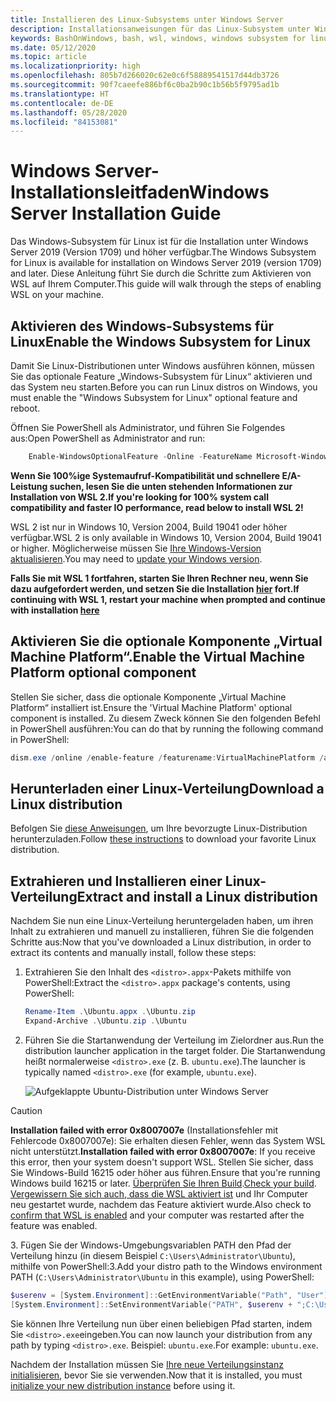```yaml
---
title: Installieren des Linux-Subsystems unter Windows Server
description: Installationsanweisungen für das Linux-Subsystem unter Windows Server.
keywords: BashOnWindows, bash, wsl, windows, windows subsystem for linux, windowssubsystem, ubuntu, windows server
ms.date: 05/12/2020
ms.topic: article
ms.localizationpriority: high
ms.openlocfilehash: 805b7d266020c62e0c6f58889541517d44db3726
ms.sourcegitcommit: 90f7caeefe886bf6c0ba2b90c1b56b5f9795ad1b
ms.translationtype: HT
ms.contentlocale: de-DE
ms.lasthandoff: 05/28/2020
ms.locfileid: "84153081"
---
```

# <a name="windows-server-installation-guide"></a><span data-ttu-id="d0cf9-104">Windows Server-Installationsleitfaden</span><span class="sxs-lookup"><span data-stu-id="d0cf9-104">Windows Server Installation Guide</span></span>

<span data-ttu-id="d0cf9-105">Das Windows-Subsystem für Linux ist für die Installation unter Windows Server 2019 (Version 1709) und höher verfügbar.</span><span class="sxs-lookup"><span data-stu-id="d0cf9-105">The Windows Subsystem for Linux is available for installation on Windows Server 2019 (version 1709) and later.</span></span> <span data-ttu-id="d0cf9-106">Diese Anleitung führt Sie durch die Schritte zum Aktivieren von WSL auf Ihrem Computer.</span><span class="sxs-lookup"><span data-stu-id="d0cf9-106">This guide will walk through the steps of enabling WSL on your machine.</span></span>

## <a name="enable-the-windows-subsystem-for-linux"></a><span data-ttu-id="d0cf9-107">Aktivieren des Windows-Subsystems für Linux</span><span class="sxs-lookup"><span data-stu-id="d0cf9-107">Enable the Windows Subsystem for Linux</span></span>

<span data-ttu-id="d0cf9-108">Damit Sie Linux-Distributionen unter Windows ausführen können, müssen Sie das optionale Feature „Windows-Subsystem für Linux“ aktivieren und das System neu starten.</span><span class="sxs-lookup"><span data-stu-id="d0cf9-108">Before you can run Linux distros on Windows, you must enable the "Windows Subsystem for Linux" optional feature and reboot.</span></span>

<span data-ttu-id="d0cf9-109">Öffnen Sie PowerShell als Administrator, und führen Sie Folgendes aus:</span><span class="sxs-lookup"><span data-stu-id="d0cf9-109">Open PowerShell as Administrator and run:</span></span>

```powershell
    Enable-WindowsOptionalFeature -Online -FeatureName Microsoft-Windows-Subsystem-Linux

```

<span data-ttu-id="d0cf9-110">**Wenn Sie 100%ige Systemaufruf-Kompatibilität und schnellere E/A-Leistung suchen, lesen Sie die unten stehenden Informationen zur Installation von WSL 2.**</span><span class="sxs-lookup"><span data-stu-id="d0cf9-110">**If you're looking for 100% system call compatibility and faster IO performance, read below to install WSL 2!**</span></span>

<span data-ttu-id="d0cf9-111">WSL 2 ist nur in Windows 10, Version 2004, Build 19041 oder höher verfügbar.</span><span class="sxs-lookup"><span data-stu-id="d0cf9-111">WSL 2 is only available in Windows 10, Version 2004, Build 19041 or higher.</span></span> <span data-ttu-id="d0cf9-112">Möglicherweise müssen Sie [Ihre Windows-Version aktualisieren](ms-settings:windowsupdate).</span><span class="sxs-lookup"><span data-stu-id="d0cf9-112">You may need to [update your Windows version](ms-settings:windowsupdate).</span></span>

<span data-ttu-id="d0cf9-113">**Falls Sie mit WSL 1 fortfahren, starten Sie Ihren Rechner neu, wenn Sie dazu aufgefordert werden, und setzen Sie die Installation [hier](./install-on-server.md#download-a-linux-distribution) fort.**</span><span class="sxs-lookup"><span data-stu-id="d0cf9-113">**If continuing with WSL 1, restart your machine when prompted and continue with installation [here](./install-on-server.md#download-a-linux-distribution)**</span></span>

## <a name="enable-the-virtual-machine-platform-optional-component"></a><span data-ttu-id="d0cf9-114">Aktivieren Sie die optionale Komponente „Virtual Machine Platform“.</span><span class="sxs-lookup"><span data-stu-id="d0cf9-114">Enable the Virtual Machine Platform optional component</span></span>

<span data-ttu-id="d0cf9-115">Stellen Sie sicher, dass die optionale Komponente „Virtual Machine Platform“ installiert ist.</span><span class="sxs-lookup"><span data-stu-id="d0cf9-115">Ensure the 'Virtual Machine Platform' optional component is installed.</span></span> <span data-ttu-id="d0cf9-116">Zu diesem Zweck können Sie den folgenden Befehl in PowerShell ausführen:</span><span class="sxs-lookup"><span data-stu-id="d0cf9-116">You can do that by running the following command in PowerShell:</span></span>

```powershell
dism.exe /online /enable-feature /featurename:VirtualMachinePlatform /all /norestart
```

## <a name="download-a-linux-distribution"></a><span data-ttu-id="d0cf9-117">Herunterladen einer Linux-Verteilung</span><span class="sxs-lookup"><span data-stu-id="d0cf9-117">Download a Linux distribution</span></span>

<span data-ttu-id="d0cf9-118">Befolgen Sie [diese Anweisungen](install-manual.md), um Ihre bevorzugte Linux-Distribution herunterzuladen.</span><span class="sxs-lookup"><span data-stu-id="d0cf9-118">Follow [these instructions](install-manual.md) to download your favorite Linux distribution.</span></span>

## <a name="extract-and-install-a-linux-distribution"></a><span data-ttu-id="d0cf9-119">Extrahieren und Installieren einer Linux-Verteilung</span><span class="sxs-lookup"><span data-stu-id="d0cf9-119">Extract and install a Linux distribution</span></span>

<span data-ttu-id="d0cf9-120">Nachdem Sie nun eine Linux-Verteilung heruntergeladen haben, um ihren Inhalt zu extrahieren und manuell zu installieren, führen Sie die folgenden Schritte aus:</span><span class="sxs-lookup"><span data-stu-id="d0cf9-120">Now that you've downloaded a Linux distribution, in order to extract its contents and manually install, follow these steps:</span></span>

1. <span data-ttu-id="d0cf9-121">Extrahieren Sie den Inhalt des `<distro>.appx`-Pakets mithilfe von PowerShell:</span><span class="sxs-lookup"><span data-stu-id="d0cf9-121">Extract the `<distro>.appx` package's contents, using PowerShell:</span></span>

    ```powershell
    Rename-Item .\Ubuntu.appx .\Ubuntu.zip
    Expand-Archive .\Ubuntu.zip .\Ubuntu
    ```

2. <span data-ttu-id="d0cf9-122">Führen Sie die Startanwendung der Verteilung im Zielordner aus.</span><span class="sxs-lookup"><span data-stu-id="d0cf9-122">Run the distribution launcher application in the target folder.</span></span> <span data-ttu-id="d0cf9-123">Die Startanwendung heißt normalerweise `<distro>.exe` (z. B. `ubuntu.exe`).</span><span class="sxs-lookup"><span data-stu-id="d0cf9-123">The launcher is typically named `<distro>.exe` (for example, `ubuntu.exe`).</span></span>

    ![Aufgeklappte Ubuntu-Distribution unter Windows Server](media/server-appx-expand.png)

> [!CAUTION]
> <span data-ttu-id="d0cf9-125">**Installation failed with error 0x8007007e** (Installationsfehler mit Fehlercode 0x8007007e): Sie erhalten diesen Fehler, wenn das System WSL nicht unterstützt.</span><span class="sxs-lookup"><span data-stu-id="d0cf9-125">**Installation failed with error 0x8007007e**: If you receive this error, then your system doesn't support WSL.</span></span> <span data-ttu-id="d0cf9-126">Stellen Sie sicher, dass Sie Windows-Build 16215 oder höher aus führen.</span><span class="sxs-lookup"><span data-stu-id="d0cf9-126">Ensure that you're running Windows build 16215 or later.</span></span> <span data-ttu-id="d0cf9-127">[Überprüfen Sie Ihren Build](troubleshooting.md#check-your-build-number).</span><span class="sxs-lookup"><span data-stu-id="d0cf9-127">[Check your build](troubleshooting.md#check-your-build-number).</span></span> <span data-ttu-id="d0cf9-128">[Vergewissern Sie sich auch, dass die WSL aktiviert ist](troubleshooting.md#confirm-wsl-is-enabled) und Ihr Computer neu gestartet wurde, nachdem das Feature aktiviert wurde.</span><span class="sxs-lookup"><span data-stu-id="d0cf9-128">Also check to [confirm that WSL is enabled](troubleshooting.md#confirm-wsl-is-enabled) and your computer was restarted after the feature was enabled.</span></span>  

<span data-ttu-id="d0cf9-129">3. Fügen Sie der Windows-Umgebungsvariablen PATH den Pfad der Verteilung hinzu (in diesem Beispiel `C:\Users\Administrator\Ubuntu`), mithilfe von PowerShell:</span><span class="sxs-lookup"><span data-stu-id="d0cf9-129">3.Add your distro path to the Windows environment PATH (`C:\Users\Administrator\Ubuntu` in this example), using PowerShell:</span></span>

```powershell
$userenv = [System.Environment]::GetEnvironmentVariable("Path", "User")
[System.Environment]::SetEnvironmentVariable("PATH", $userenv + ";C:\Users\Administrator\Ubuntu", "User")
```

<span data-ttu-id="d0cf9-130">Sie können Ihre Verteilung nun über einen beliebigen Pfad starten, indem Sie `<distro>.exe`eingeben.</span><span class="sxs-lookup"><span data-stu-id="d0cf9-130">You can now launch your distribution from any path by typing `<distro>.exe`.</span></span> <span data-ttu-id="d0cf9-131">Beispiel: `ubuntu.exe`.</span><span class="sxs-lookup"><span data-stu-id="d0cf9-131">For example: `ubuntu.exe`.</span></span>

<span data-ttu-id="d0cf9-132">Nachdem der Installation müssen Sie [Ihre neue Verteilungsinstanz initialisieren](initialize-distro.md), bevor Sie sie verwenden.</span><span class="sxs-lookup"><span data-stu-id="d0cf9-132">Now that it is installed, you must [initialize your new distribution instance](initialize-distro.md) before using it.</span></span>
